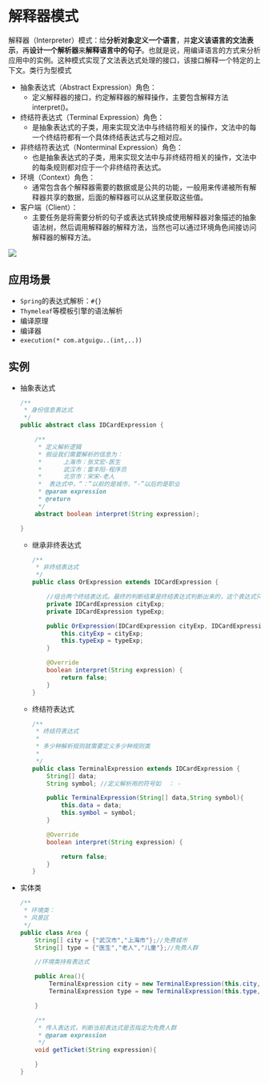 # 解释器模式

解释器（Interpreter）模式：给**分析对象定义一个语言**，并**定义该语言的文法表示**，再**设计一个解析器**来**解释语言中的句子**。也就是说，用编译语言的方式来分析应用中的实例。这种模式实现了文法表达式处理的接口，该接口解释一个特定的上下文。类行为型模式

- 抽象表达式（Abstract Expression）角色：
  - 定义解释器的接口，约定解释器的解释操作，主要包含解释方法 interpret()。
- 终结符表达式（Terminal Expression）角色：
  - 是抽象表达式的子类，用来实现文法中与终结符相关的操作，文法中的每一个终结符都有一个具体终结表达式与之相对应。
- 非终结符表达式（Nonterminal Expression）角色：
  - 也是抽象表达式的子类，用来实现文法中与非终结符相关的操作，文法中的每条规则都对应于一个非终结符表达式。
- 环境（Context）角色：
  - 通常包含各个解释器需要的数据或是公共的功能，一般用来传递被所有解释器共享的数据，后面的解释器可以从这里获取这些值。
- 客户端（Client）：
  - 主要任务是将需要分析的句子或表达式转换成使用解释器对象描述的抽象语法树，然后调用解释器的解释方法，当然也可以通过环境角色间接访问解释器的解释方法。

![](http://www.dxb02.top/photos/design/24.jpg)

## 应用场景

- `Spring`的表达式解析：`#{}`
- `Thymeleaf`等模板引擎的语法解析
- 编译原理
- 编译器
- `execution(* com.atguigu..(int,..))`

## 实例

- 抽象表达式

  ```java
  /**
   * 身份信息表达式
   */
  public abstract class IDCardExpression {
  
      /**
       * 定义解析逻辑
       * 假设我们需要解析的信息为：
       *      上海市：张文宏-医生
       *      武汉市：雷丰阳-程序员
       *      北京市：宋宋-老人
       *  表达式中，“：”以前的是城市，“-”以后的是职业
       * @param expression
       * @return
       */
      abstract boolean interpret(String expression);
  
  }
  ```

  - 继承非终表达式

    ```java
    /**
     * 非终结表达式
     */
    public class OrExpression extends IDCardExpression {
    
        //组合两个终结表达式。最终的判断结果是终结表达式判断出来的，这个表达式只是一个桥梁
        private IDCardExpression cityExp;
        private IDCardExpression typeExp;
    
        public OrExpression(IDCardExpression cityExp, IDCardExpression typeExp) {
            this.cityExp = cityExp;
            this.typeExp = typeExp;
        }
    
        @Override
        boolean interpret(String expression) {
            return false;
        }
    }
    ```

  - 终结符表达式

    ```java
    /**
     * 终结符表达式
     *
     * 多少种解析规则就需要定义多少种规则类
     *
     */
    public class TerminalExpression extends IDCardExpression {
        String[] data;
        String symbol; //定义解析用的符号如  ： -
    
        public TerminalExpression(String[] data,String symbol){
            this.data = data;
            this.symbol = symbol;
        }
    
        @Override
        boolean interpret(String expression) {
    
            return false;
        }
    }
    
    ```

- 实体类

  ```java
  /**
   * 环境类：
   * 风景区
   */
  public class Area {
      String[] city = {"武汉市","上海市"};//免费城市
      String[] type = {"医生","老人","儿童"};//免费人群
  
      //环境类持有表达式
  
      public Area(){
          TerminalExpression city = new TerminalExpression(this.city, ":");
          TerminalExpression type = new TerminalExpression(this.type, "-");
  
      }
  
      /**
       * 传入表达式，判断当前表达式是否指定为免费人群
       * @param expression
       */
      void getTicket(String expression){
  
      }
  }
  ```

  